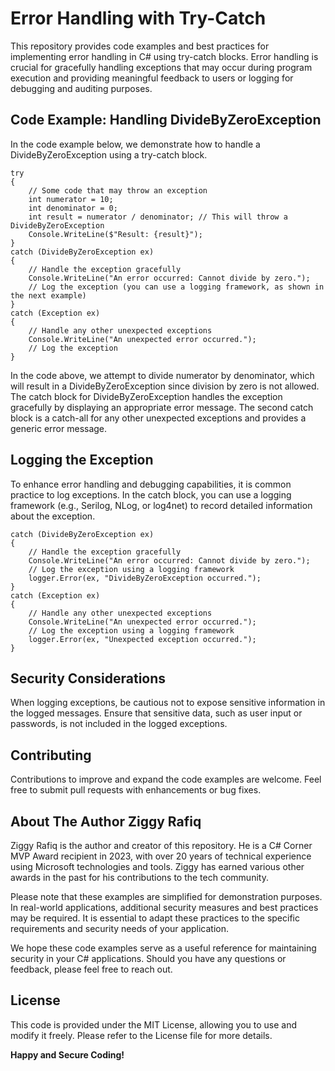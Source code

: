 # Error Handling with Try-Catch
This repository provides code examples and best practices for implementing error handling in C# using try-catch blocks. Error handling is crucial for gracefully handling exceptions that may occur during program execution and providing meaningful feedback to users or logging for debugging and auditing purposes.

## Code Example: Handling DivideByZeroException
In the code example below, we demonstrate how to handle a DivideByZeroException using a try-catch block.
```
try
{
    // Some code that may throw an exception
    int numerator = 10;
    int denominator = 0;
    int result = numerator / denominator; // This will throw a DivideByZeroException
    Console.WriteLine($"Result: {result}");
}
catch (DivideByZeroException ex)
{
    // Handle the exception gracefully
    Console.WriteLine("An error occurred: Cannot divide by zero.");
    // Log the exception (you can use a logging framework, as shown in the next example)
}
catch (Exception ex)
{
    // Handle any other unexpected exceptions
    Console.WriteLine("An unexpected error occurred.");
    // Log the exception
}
```
In the code above, we attempt to divide numerator by denominator, which will result in a DivideByZeroException since division by zero is not allowed. The catch block for DivideByZeroException handles the exception gracefully by displaying an appropriate error message. The second catch block is a catch-all for any other unexpected exceptions and provides a generic error message.

## Logging the Exception
To enhance error handling and debugging capabilities, it is common practice to log exceptions. In the catch block, you can use a logging framework (e.g., Serilog, NLog, or log4net) to record detailed information about the exception.
```
catch (DivideByZeroException ex)
{
    // Handle the exception gracefully
    Console.WriteLine("An error occurred: Cannot divide by zero.");
    // Log the exception using a logging framework
    logger.Error(ex, "DivideByZeroException occurred.");
}
catch (Exception ex)
{
    // Handle any other unexpected exceptions
    Console.WriteLine("An unexpected error occurred.");
    // Log the exception using a logging framework
    logger.Error(ex, "Unexpected exception occurred.");
}
```
## Security Considerations
When logging exceptions, be cautious not to expose sensitive information in the logged messages. Ensure that sensitive data, such as user input or passwords, is not included in the logged exceptions.

## Contributing

Contributions to improve and expand the code examples are welcome. Feel free to submit pull requests with enhancements or bug fixes.

## About The Author Ziggy Rafiq 
Ziggy Rafiq is the author and creator of this repository. He is a C# Corner MVP Award recipient in 2023, with over 20 years of technical experience using Microsoft technologies and tools. Ziggy has earned various other awards in the past for his contributions to the tech community.

Please note that these examples are simplified for demonstration purposes. In real-world applications, additional security measures and best practices may be required. It is essential to adapt these practices to the specific requirements and security needs of your application.

We hope these code examples serve as a useful reference for maintaining security in your C# applications. Should you have any questions or feedback, please feel free to reach out.


## License

This code is provided under the MIT License, allowing you to use and modify it freely. Please refer to the License file for more details.

**Happy and Secure Coding!**